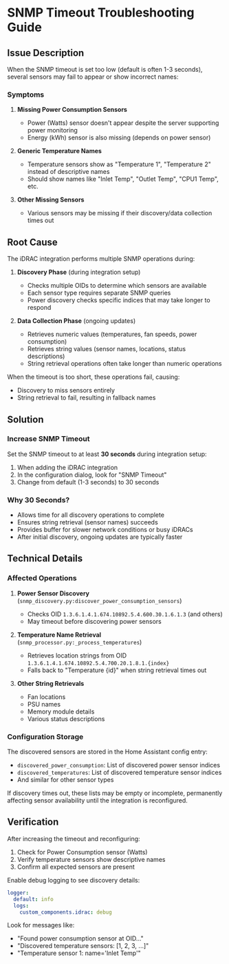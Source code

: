 # SNMP Timeout Troubleshooting Guide

## Issue Description

When the SNMP timeout is set too low (default is often 1-3 seconds), several sensors may fail to appear or show incorrect names:

### Symptoms

1. **Missing Power Consumption Sensors**
   - Power (Watts) sensor doesn't appear despite the server supporting power monitoring
   - Energy (kWh) sensor is also missing (depends on power sensor)

2. **Generic Temperature Names**
   - Temperature sensors show as "Temperature 1", "Temperature 2" instead of descriptive names
   - Should show names like "Inlet Temp", "Outlet Temp", "CPU1 Temp", etc.

3. **Other Missing Sensors**
   - Various sensors may be missing if their discovery/data collection times out

## Root Cause

The iDRAC integration performs multiple SNMP operations during:

1. **Discovery Phase** (during integration setup)
   - Checks multiple OIDs to determine which sensors are available
   - Each sensor type requires separate SNMP queries
   - Power discovery checks specific indices that may take longer to respond

2. **Data Collection Phase** (ongoing updates)
   - Retrieves numeric values (temperatures, fan speeds, power consumption)
   - Retrieves string values (sensor names, locations, status descriptions)
   - String retrieval operations often take longer than numeric operations

When the timeout is too short, these operations fail, causing:
- Discovery to miss sensors entirely
- String retrieval to fail, resulting in fallback names

## Solution

### Increase SNMP Timeout

Set the SNMP timeout to at least **30 seconds** during integration setup:

1. When adding the iDRAC integration
2. In the configuration dialog, look for "SNMP Timeout"
3. Change from default (1-3 seconds) to 30 seconds

### Why 30 Seconds?

- Allows time for all discovery operations to complete
- Ensures string retrieval (sensor names) succeeds
- Provides buffer for slower network conditions or busy iDRACs
- After initial discovery, ongoing updates are typically faster

## Technical Details

### Affected Operations

1. **Power Sensor Discovery** (`snmp_discovery.py:discover_power_consumption_sensors`)
   - Checks OID `1.3.6.1.4.1.674.10892.5.4.600.30.1.6.1.3` (and others)
   - May timeout before discovering power sensors

2. **Temperature Name Retrieval** (`snmp_processor.py:_process_temperatures`)
   - Retrieves location strings from OID `1.3.6.1.4.1.674.10892.5.4.700.20.1.8.1.{index}`
   - Falls back to "Temperature {id}" when string retrieval times out

3. **Other String Retrievals**
   - Fan locations
   - PSU names
   - Memory module details
   - Various status descriptions

### Configuration Storage

The discovered sensors are stored in the Home Assistant config entry:
- `discovered_power_consumption`: List of discovered power sensor indices
- `discovered_temperatures`: List of discovered temperature sensor indices
- And similar for other sensor types

If discovery times out, these lists may be empty or incomplete, permanently affecting sensor availability until the integration is reconfigured.

## Verification

After increasing the timeout and reconfiguring:

1. Check for Power Consumption sensor (Watts)
2. Verify temperature sensors show descriptive names
3. Confirm all expected sensors are present

Enable debug logging to see discovery details:
```yaml
logger:
  default: info
  logs:
    custom_components.idrac: debug
```

Look for messages like:
- "Found power consumption sensor at OID..."
- "Discovered temperature sensors: [1, 2, 3, ...]"
- "Temperature sensor 1: name='Inlet Temp'"